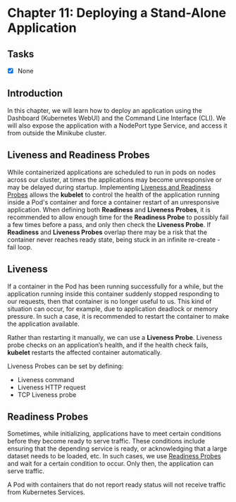 # Chapter 11: Deploying a Stand-Alone Application

## Tasks
- [x] None

## Introduction

In this chapter, we will learn how to deploy an application using the Dashboard (Kubernetes WebUI) and the Command Line Interface (CLI). We will also expose the application with a NodePort type Service, and access it from outside the Minikube cluster.

## Liveness and Readiness Probes

While containerized applications are scheduled to run in pods on nodes across our cluster, at times the applications may become unresponsive or may be delayed during startup. Implementing [Liveness and Readiness Probes](https://kubernetes.io/docs/tasks/configure-pod-container/configure-liveness-readiness-startup-probes) allows the **kubelet** to control the health of the application running inside a Pod's container and force a container restart of an unresponsive application. When defining both **Readiness** and **Liveness Probes**, it is recommended to allow enough time for the **Readiness Probe** to possibly fail a few times before a pass, and only then check the **Liveness Probe**. If **Readiness** and **Liveness Probes** overlap there may be a risk that the container never reaches ready state, being stuck in an infinite re-create - fail loop.

## Liveness

If a container in the Pod has been running successfully for a while, but the application running inside this container suddenly stopped responding to our requests, then that container is no longer useful to us. This kind of situation can occur, for example, due to application deadlock or memory pressure. In such a case, it is recommended to restart the container to make the application available.

Rather than restarting it manually, we can use a **Liveness Probe**. Liveness probe checks on an application’s health, and if the health check fails, **kubelet** restarts the affected container automatically.

Liveness Probes can be set by defining:
* Liveness command
* Liveness HTTP request
* TCP Liveness probe

## Readiness Probes

Sometimes, while initializing, applications have to meet certain conditions before they become ready to serve traffic. These conditions include ensuring that the depending service is ready, or acknowledging that a large dataset needs to be loaded, etc. In such cases, we use [Readiness Probes](https://kubernetes.io/docs/tasks/configure-pod-container/configure-liveness-readiness-startup-probes/#define-readiness-probes) and wait for a certain condition to occur. Only then, the application can serve traffic.

A Pod with containers that do not report ready status will not receive traffic from Kubernetes Services.
